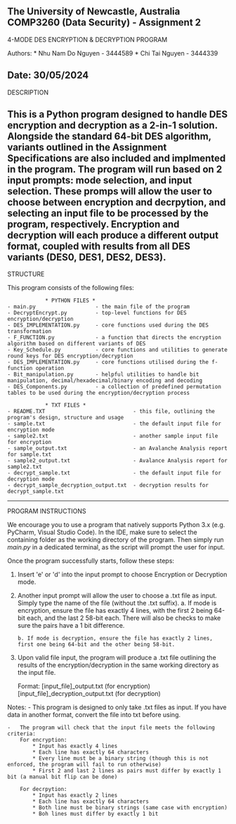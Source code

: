 The University of Newcastle, Australia
COMP3260 (Data Security) - Assignment 2
-------------------------------------------
4-MODE DES ENCRYPTION & DECRYPTION PROGRAM

Authors:
    * Nhu Nam Do Nguyen - 3444589
    * Chi Tai Nguyen    - 3444339

Date: 30/05/2024
-------------------------------------------
DESCRIPTION

This is a Python program designed to handle DES encryption and decryption as a 2-in-1 solution.
Alongside the standard 64-bit DES algorithm, variants outlined in the Assignment Specifications
are also included and implmented in the program.
The program will run based on 2 input prompts: mode selection, and input selection.
These promps will allow the user to choose between encryption and decrpytion, and
selecting an input file to be processed by the program, respectively.
Encryption and decryption will each produce a different output format,
coupled with results from all DES variants (DES0, DES1, DES2, DES3).
-------------------------------------------------------------------------------------------------------------------------------------
STRUCTURE

This program consists of the following files:

                * PYTHON FILES *
    - main.py                   - the main file of the program
    - DecryptEncrypt.py         - top-level functions for DES encryption/decryption
    - DES_IMPLEMENTATION.py     - core functions used during the DES transformation
    - F_FUNCTION.py             - a function that directs the encryption algorithm based on different variants of DES
    - Key_Schedule.py           - core functions and utilities to generate round keys for DES encryption/decryption
    - DES_IMPLEMENTATION.py     - core functions utilised during the f-function operation
    - Bit_manipulation.py       - helpful utilities to handle bit manipulation, decimal/hexadecimal/binary encoding and decoding
    - DES_Components.py         - a collection of predefined permutation tables to be used during the encryption/decryption process
    
                * TXT FILES *
    - README.TXT                            - this file, outlining the program's design, structure and usage
    - sample.txt                            - the default input file for encryption mode
    - sample2.txt                           - another sample input file for encryption
    - sample_output.txt                     - an Avalanche Analysis report for sample.txt
    - sample2_output.txt                    - Avalance Analysis report for sample2.txt
    - decrypt_sample.txt                    - the default input file for decryption mode
    - decrypt_sample_decryption_output.txt  - decryption results for decrypt_sample.txt

-------------------------------------------------------------------------------------------------------------------------------------
PROGRAM INSTRUCTIONS

We encourage you to use a program that natively supports Python 3.x (e.g. PyCharm, Visual Studio Code).
In the IDE, make sure to select the containing folder as the working directory of the program.
Then simply run *main.py* in a dedicated terminal, as the script will prompt the user for input.

Once the program successfully starts, follow these steps:

1.  Insert 'e' or 'd' into the input prompt to choose Encryption or Decryption mode.

2.  Another input prompt will allow the user to choose a .txt file as input.
    Simply type the name of the file (without the .txt suffix).
        a. If mode is encryption, ensure the file has exactly 4 lines, with the first 2 being 64-bit each, and the last 2 58-bit each. There will also be checks to make sure the pairs have a 1 bit difference.

        b. If mode is decryption, ensure the file has exactly 2 lines, first one being 64-bit and the other being 58-bit.

3.  Upon valid file input, the program will produce a .txt file
    outlining the results of the encryption/decryption
    in the same working directory as the input file.

    Format: [input_file]_output.txt             (for encryption)
            [input_file]_decryption_output.txt  (for decryption)

Notes:
    -   This program is designed to only take .txt files as input.
        If you have data in another format, convert the file into txt before using.

    -   The program will check that the input file meets the following criteria:
        For encryption:
            * Input has exactly 4 lines
            * Each line has exactly 64 characters
            * Every line must be a binary string (though this is not enforced, the program will fail to run otherwise)
            * First 2 and last 2 lines as pairs must differ by exactly 1 bit (a manual bit flip can be done)
        
        For decrpytion:
            * Input has exactly 2 lines
            * Each line has exactly 64 characters
            * Both line must be binary strings (same case with encryption)
            * Boh lines must differ by exactly 1 bit 
    
